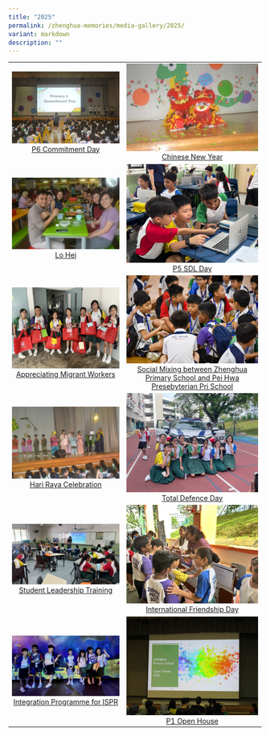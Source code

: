```yaml
---
title: "2025"
permalink: /zhenghua-memories/media-gallery/2025/
variant: markdown
description: ""
---
```

|                 |                                     |
|:-------------:|:----------------:|
| ![](/images/Media%20gallery/2025/P6_Commitment_Day.jpg) <a href="https://photos.app.goo.gl/x9P4YbTtznpv7Kqh6" target="_blank"> P6 Commitment Day</a>      |![](/images/Media%20gallery/2025/CNY.jpg)    <a href="https://photos.app.goo.gl/83Lvk4StkDpyZzDv6" target="_blank"> Chinese New Year</a>
|  ![](/images/Media%20gallery/2025/Lo_Hei.jpg) <a href="https://photos.app.goo.gl/vji2wVsuUoNnZLFw5" target="_blank"> Lo Hei</a>      | ![](/images/Media%20gallery/2025/P5_SDL_Day.jpg) <a href="https://photos.app.goo.gl/nH5AiPLu5W2Ujq9F6" target="_blank"> P5 SDL Day</a>    |
![](/images/Media%20gallery/2025/Appreciating_Migrant_Workers.jpg) <a href="https://photos.app.goo.gl/cas81rY6dq4ZUR8eA" target="_blank"> Appreciating Migrant Workers</a>      | ![](/images/Media%20gallery/2025/Social_Mixing_between_Zhenghua_Primary_School_and_Pei_Hwa_Presebyterian_Pri_School.jpg) <a href="https://photos.app.goo.gl/YZyfsYkDYwbmdU5P9" target="_blank"> Social Mixing between Zhenghua Primary School and Pei Hwa Presebyterian Pri School</a>      | 
![](/images/Media%20gallery/2025/Hari_Raya_Celebration.jpg) <a href="https://photos.app.goo.gl/x9P4YbTtznpv7Kqh6" target="_blank"> Hari Raya Celebration</a>     | ![](/images/Media%20gallery/2025/Total_Defence_Day.jpg) <a href="https://photos.app.goo.gl/x9P4YbTtznpv7Kqh6" target="_blank"> Total Defence Day</a>      | 
![](/images/Media%20gallery/2025/Student_Leadership_Training.jpg) <a href="https://photos.app.goo.gl/x9P4YbTtznpv7Kqh6" target="_blank"> Student Leadership Training</a>      | ![](/images/Media%20gallery/2025/International_Friendship_Day.jpg) <a href="https://photos.app.goo.gl/x9P4YbTtznpv7Kqh6" target="_blank"> International Friendship Day</a>      | 
![](/images/Media%20gallery/2025/Integration_Programme_for_ISPR.jpg) <a href="https://photos.app.goo.gl/x9P4YbTtznpv7Kqh6" target="_blank"> Integration Programme for ISPR</a>      | ![](/images/Media%20gallery/2025/P1_Open_House.jpg) <a href="https://photos.app.goo.gl/x9P4YbTtznpv7Kqh6" target="_blank"> P1 Open House</a>      |